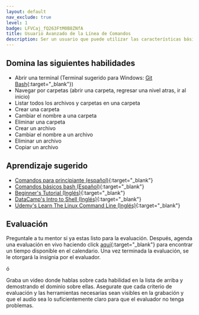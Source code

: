 ```yaml
---
layout: default
nav_exclude: true
level: 1
badge: LFVCaj_fQ263FtM0B8ZNfA
title: Usuario Avanzado de la Línea de Comandos
description: Ser un usuario que puede utilizar las características básicas de una terminal.
---
```

## Domina las siguientes habilidades

* Abrir una terminal (Terminal sugerido para Windows: [Git Bash](https://medium.com/laboratoria-how-to/c%C3%B3mo-instalar-git-368c78187b51){:target="_blank"})
* Navegar por carpetas (abrir una carpeta, regresar una nivel atras, ir al inicio)
* Listar todos los archivos y carpetas en una carpeta
* Crear una carpeta
* Cambiar el nombre a una carpeta
* Eliminar una carpeta
* Crear un archivo
* Cambiar el nombre a un archivo
* Eliminar un archivo
* Copiar un archivo

## Aprendizaje sugerido

* [Comandos para principiante (español)](https://www.youtube.com/watch?v=yra-6WrYA_Y&ab_channel=BettaTechBettaTech){:target="_blank"}
* [Comandos básicos bash (Español)](https://medium.com/@ergalez/comandos-b%C3%A1sicos-en-la-terminal-de-git-bash-en-windows-cbb43c9cea82){:target="_blank"}
* [Beginner's Tutorial (Inglés)](https://www.davidbaumgold.com/tutorials/command-line/){:target="_blank"}
* [DataCamp's Intro to Shell (Inglés)](https://www.datacamp.com/courses/introduction-to-shell){:target="_blank"}
* [Udemy's Learn The Linux Command Line (Inglés)](https://www.udemy.com/course/command-line/){:target="_blank"}

## Evaluación

Preguntale a tu mentor si ya estas listo para la evaluación. Después, agenda una evaluación en vivo haciendo click [aquí](https://webdev.codex.academy/mastery-eval-1?badge=LFVCaj_fQ263FtM0B8ZNfA){:target="_blank"} para encontrar un tiempo disponible en el calendario. Una vez terminada la evaluación, se le otorgará la insignia por el evaluador.

ó

Graba un video donde hablas sobre cada habilidad en la lista de arriba y demostrando el dominio sobre ellas. Asegurate que cada criterio de evaluación y las herramientas necesarias sean visibles en la grabación y que el audio sea lo suficientemente claro para que el evaluador no tenga problemas.